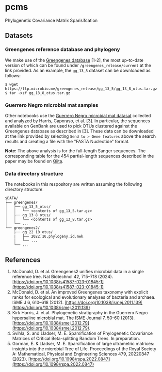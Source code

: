 # pcms
Phylogenetic Covariance Matrix Sparisifcation

## Datasets

### Greengenes reference database and phylogeny

We make use of the [Greengenes database](https://ftp.microbio.me/greengenes_release/) [1-2], the most up-to-date version of which can be found under `/greengenes_release/current` at the link provided.
As an example, the `gg_13_8` dataset can be downloaded as follows:

```
$ wget https://ftp.microbio.me/greengenes_release/gg_13_5/gg_13_8_otus.tar.gz
$ tar -xzf gg_13_8_otus.tar.gz
```

### Guerrero Negro microbial mat samples

Other notebooks use the [Guerrero Negro microbial mat datasat](https://www.ncbi.nlm.nih.gov/nuccore/?term=JN427016%3AJN539989%5BAccession%5D) collected and analyzed by Harris, Caporaso, et al. [3].
In particular, the sequences available on GenBank are used to pick OTUs clustered against the Greengenes database as described in [3].
These data can be downloaded at the link provided by selecting `Send to > Gene features` above the search results and creating a file with the "FASTA Nucleotide" format.

**Note:** The above analysis is for the full-length Sanger sequences.
The corresponding table for the 454 partial-length sequences described in the paper may be found on [Qiita](https://qiita.ucsd.edu/study/description/1200#).

### Data directory structure

The notebooks in this respository are written assuming the following directory structure:

```
$DATA/
├── greengenes/
│   ├── gg_13_5_otus/
│   │   └── <contents of gg_13_5.tar.gz>
│   ├── gg_13_8_otus/
│   │   └── <contents of gg_13_8.tar.gz>
│   └── ...
└── greengenes2/
    ├── gg_22_10_otus/
    |   ├── 2022.10.phylogeny.id.nwk
    │   └── ...
    └── ...
```

## References

1. McDonald, D. et al. Greengenes2 unifies microbial data in a single reference tree. Nat Biotechnol 42, 715–718 (2024). [https://doi.org/10.1038/s41587-023-01845-1](https://doi.org/10.1038/s41587-023-01845-1)
2. McDonald, D. et al. An improved Greengenes taxonomy with explicit ranks for ecological and evolutionary analyses of bacteria and archaea. ISME J 6, 610–618 (2012). [https://doi.org/10.1038/ismej.2011.139](https://doi.org/10.1038/ismej.2011.139)
3. Kirk Harris, J. et al. Phylogenetic stratigraphy in the Guerrero Negro hypersaline microbial mat. The ISME Journal 7, 50–60 (2013). [https://doi.org/10.1038/ismej.2012.79](https://doi.org/10.1038/ismej.2012.79).
4. Svihla, S. and Lladser, M. E. Sparsification of Phylogenetic Covariance Matrices
of Critical Beta-splitting Random Trees. In preparation.
5. Gorman, E. & Lladser, M. E. Sparsification of large ultrametric matrices: insights into the microbial Tree of Life. Proceedings of the Royal Society A: Mathematical, Physical and Engineering Sciences 479, 20220847 (2023). [https://doi.org/10.1098/rspa.2022.0847](https://doi.org/10.1098/rspa.2022.0847)
